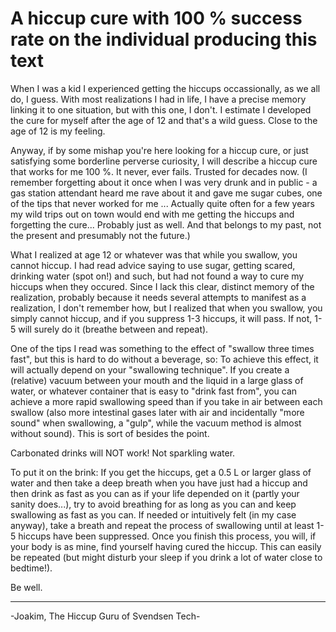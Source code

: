 # A hiccup cure with 100 % success rate on the individual producing this text

When I was a kid I experienced getting the hiccups occassionally, as we all do, I guess. With most realizations I had in life, I have a precise memory
linking it to one situation, but with this one, I don't. I estimate I developed the cure for myself after the age of 12 and that's a wild guess. Close to
the age of 12 is my feeling.

Anyway, if by some mishap you're here looking for a hiccup cure, or just satisfying 
some borderline perverse curiosity, I will describe a hiccup cure that works for me 100 %. It never, ever fails. Trusted for decades now.
(I remember forgetting about it once when I was very drunk and in public - a gas station attendant heard me rave about it and gave me sugar cubes,
one of the tips that never worked for me ... Actually quite often for a few years my wild trips out on town would end with
me getting the hiccups and forgetting the cure... Probably just as well. And that belongs to my past, not the present and presumably not the future.)

What I realized at age 12 or whatever was that while you swallow, you cannot hiccup. I had read advice saying to use sugar, getting scared, drinking water
(spot on!) and such, but had not found a way to cure my hiccups when they occured. Since I lack this clear, distinct memory of the realization, probably
because it needs several attempts to manifest as a realization, I don't remember how, but I realized that when you swallow, you simply cannot hiccup, and
if you suppress 1-3 hiccups, it will pass. If not, 1-5 will surely do it (breathe between and repeat).

One of the tips I read was something to the effect of "swallow three times fast", but this is hard to do without a beverage, so: 
To achieve this effect, it will actually depend on your "swallowing technique". If you create a (relative) vacuum between your mouth and
the liquid in a large glass
of water, or whatever container that is easy to "drink fast from", you can achieve a more rapid swallowing speed than if you take in air between each swallow
(also more intestinal gases later with air and incidentally "more sound" when swallowing, a "gulp", while the vacuum method
is almost without sound). This is sort of besides the point.

Carbonated drinks will NOT work! Not sparkling water.

To put it on the brink: If you get the hiccups, get a 0.5 L or larger glass of water and then take a deep breath when you have just had a hiccup and then 
drink as fast as you can as if your life depended on it (partly your sanity does...), try to avoid breathing for as long as you can and keep swallowing as
fast as you can. If needed or intuitively felt (in my case anyway), take a breath and repeat the process of swallowing until at least 1-5 hiccups have
been suppressed. Once you finish this process, you will, if your body is as mine, find yourself having cured the hiccup. This can easily be repeated (but
might disturb your sleep if you drink a lot of water close to bedtime!).

Be well.

------------------------------------------
-Joakim, The Hiccup Guru of Svendsen Tech-
